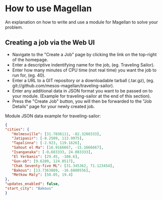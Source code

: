 # How to use Magellan

An explanation on how to write and use a module for Magellan to solve your problem.

## Creating a job via the Web UI

* Navigate to the "Create a Job" page by clicking the link on the top-right of the homepage.
* Enter a descriptive indentifying name for the job, (eg. Traveling Sailor).
* Enter how many minutes of CPU time (not real time) you want the job to run for, (eg. 40).
* Enter a URL to a GIT repository or a downloadable tarball (.tar.gz), (eg. git://github.com/mesos-magellan/traveling-sailor).
* Enter any additional data in JSON format you want to be passed on to your module. (Example for traveling-sailor at the end of this section).
* Press the "Create Job" button, you will then be forwarded to the "Job Details" page for your newly created job.

Module JSON data example for traveling-sailor:
```json
{
"cities": {
   "Holmesville": [31.7036111, -82.3208333],
   "Jatipasir": [-8.2509, 113.9975],
   "Tapalinna": [-2.923, 119.1626],
   "Sahout el Ma": [16.9166667, -15.1666667],
   "Isanganaka": [-0.683333, 24.083333],
   "El Yerbanis": [29.45, -108.6],
   "Gun-ob": [9.6289, 124.0517],
   "Chak Seventy-five ML": [31.345362, 71.123454],
   "Bakous": [13.7363889, -16.6080556],
   "Metkow Maly": [50.05, 19.4]
},
"updates_enabled": false,
"start_city": "Bakous"
}
```